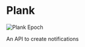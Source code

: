 # Plank

![Plank Epoch](https://i.timevi.be/2013/06/15/chronology-of-the-universe-wikipedia-the-free-encyclopedia-7.png)

An API to create notifications
